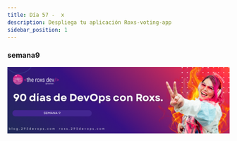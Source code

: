 ```yaml
---
title: Día 57 -  x
description: Despliega tu aplicación Roxs-voting-app
sidebar_position: 1
---
```


### semana9
![](../../static/images/banner/9.png)